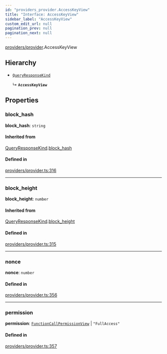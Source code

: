 ```yaml
---
id: "providers_provider.AccessKeyView"
title: "Interface: AccessKeyView"
sidebar_label: "AccessKeyView"
custom_edit_url: null
pagination_prev: null
pagination_next: null
---
```


[providers/provider](../modules/providers_provider.md).AccessKeyView

## Hierarchy

- [`QueryResponseKind`](providers_provider.QueryResponseKind.md)

  ↳ **`AccessKeyView`**

## Properties

### block\_hash

 **block\_hash**: `string`

#### Inherited from

[QueryResponseKind](providers_provider.QueryResponseKind.md).[block_hash](providers_provider.QueryResponseKind.md#block_hash)

#### Defined in

[providers/provider.ts:316](https://github.com/near/near-api-js/blob/a0c9a104/packages/near-api-js/src/providers/provider.ts#L316)

___

### block\_height

 **block\_height**: `number`

#### Inherited from

[QueryResponseKind](providers_provider.QueryResponseKind.md).[block_height](providers_provider.QueryResponseKind.md#block_height)

#### Defined in

[providers/provider.ts:315](https://github.com/near/near-api-js/blob/a0c9a104/packages/near-api-js/src/providers/provider.ts#L315)

___

### nonce

 **nonce**: `number`

#### Defined in

[providers/provider.ts:356](https://github.com/near/near-api-js/blob/a0c9a104/packages/near-api-js/src/providers/provider.ts#L356)

___

### permission

 **permission**: [`FunctionCallPermissionView`](providers_provider.FunctionCallPermissionView.md) \| ``"FullAccess"``

#### Defined in

[providers/provider.ts:357](https://github.com/near/near-api-js/blob/a0c9a104/packages/near-api-js/src/providers/provider.ts#L357)

